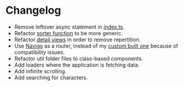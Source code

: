 # Changelog

* Remove leftover async statement in [index.ts](../client/src/ts/index.ts).
* Refactor [sorter function](../client/src/ts/sorters/sortByObjectKey.ts) to be more generic.
* Refactor [detail views](../client/src/ts/components/Generic/DetailView.ts) in order to remove repertition.
* Use [Navigo](https://github.com/krasimir/navigo) as a router, instead of my [custom built one](../client/src/ts/utils/Router.ts) because of compatibility issues.
* Refactor util folder files to class-based components.
* Add loaders where the application is fetching data.
* Add infinite scrolling.
* Add searching for characters.